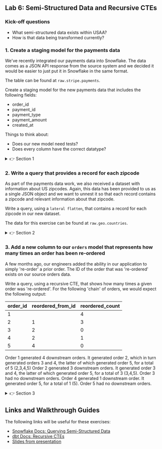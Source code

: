 ## Lab 6: Semi-Structured Data and Recursive CTEs

### Kick-off questions

* What semi-structured data exists within USAA?
* How is that data being transformed currently?

### 1. Create a staging model for the payments data

We've recently integrated our payments data into Snowflake. The data comes as a JSON API response from the source system and we decided it would be easier to just put it in Snowflake in the same format.

The table can be found at `raw.stripe.payments`.

Create a staging model for the new payments data that includes the following fields:
* order_id
* payment_id
* payment_type
* payment_amount
* created_at

Things to think about:
* Does our new model need tests?
* Does every column have the correct datatype?

<details>
  <summary>👉 Section 1</summary>

  (1) Add a new source for the Stripe data.

  (2) Create a new file `stg_stripe__payments.sql` in our `models/` directory.

  (3) Pull out the necessary columns from the JSON. Write a query around the following column definitions:
  ```sql
    json_data:order_id as order_id,
    json_data:id as payment_id,
    json_data:method as payment_type,
    json_data:amount::int / 100.0 as payment_amount,
    json_data:created_at::timestamp as created_at
  ```

  (4) Execute `dbt run -m stg_stripe__payments` to make sure everything is working correctly.

</details>

### 2. Write a query that provides a record for each zipcode

As part of the payments data work, we also received a dataset with information about US zipcodes. Again, this data has been provided to us as a single JSON object and we want to unnest it so that each record contains a zipcode and relevant information about that zipcode.

Write a query, using a `lateral flatten`, that contains a record for each zipcode in our new dataset.

The data for this exercise can be found at `raw.geo.countries`.

<details>
  <summary>👉 Section 2</summary>

  (1) In a new SQL query, inspect the format of the table by running `select * from raw.geo.countries`.

  (2) Let's 'unnest' the `states` array by adding a `lateral flatten` to the query:
  ```sql
    select
        country,
        s.value:state as state,
        s.value:zipcodes as zipcodes
    from raw.geo.countries
    left join lateral flatten (input => states) as s
  ```
  We now have a record for each state, which we can see has another array in it called `zipcodes`.

  (3) Let's 'unnest' the `zipcodes` array by adding another `lateral flatten`:
  ```sql
    select
        country,
        s.value:state as state,
        c.value:zipcode as zipcode,
        c.value:city as city
    from raw.geo.countries
    left join lateral flatten (input => states) as s
    left join lateral flatten (input => s.value:zipcodes) as c
  ```

  (4) It looks like some of our columns aren't coming through as the correct data type. Let's cast them to strings:
  ```sql
    select
        country,
        s.value:state::varchar as state,
        c.value:zipcode::varchar as zipcode,
        c.value:city::varchar as city
    from raw.geo.countries
    left join lateral flatten (input => states) as s
    left join lateral flatten (input => s.value:zipcodes) as c
  ```
  We should now have a complete query.

</details>

### 3. Add a new column to our `orders` model that represents how many times an order has been re-ordered

A few months ago, our engineers added the ability in our application to simply 're-order' a prior order. The ID of the order that was 're-ordered' exists on our source orders data.

Write a query, using a recursive CTE, that shows how many times a given order was 're-ordered'. For the following 'chain' of orders, we would expect the following output:

| order_id | reordered_from_id | reordered_count |
|----------|-------------------|-----------------|
| 1        |                   | 4               |
| 2        | 1                 | 3               |
| 3        | 2                 | 0               |
| 4        | 2                 | 1               |
| 5        | 4                 | 0               |

Order 1 generated 4 downstream orders. It generated order 2, which in turn generated orders 3 and 4, the latter of which generated order 5, for a total of 5 (2,3,4,5)
Order 2 generated 3 downstream orders. It generated order 3 and 4, the latter of which generated order 5, for a total of 3 (3,4,5).
Order 3 had no downstream orders.
Order 4 generated 1 downstream order. It generated order 5, for a total of 1 (5).
Order 5 had no downstream orders.

<details>
  <summary>👉 Section 3</summary>

  This one is quite complicated, so bear with me here. I'd highly suggest doing it as a group.

  (1) We need to first construct a query that tells us which orders came from an original order. We'll start our recursive CTE with something like this:
  ```sql
    select reordered_from_id as order_id, order_id as reorder_id
    from {{ ref('stg_ecomm__orders') }}
    where reordered_from_id is not null
  ```
  This gives us a column for wherer an order originated, and a column for the orders that it directly created.

  (2) The 'recursive' part of the CTE then needs to replace the second column with any orders that the initial re-order created. We then get something like:
  ```sql
    with recursive reorders as (

        select reordered_from_id as order_id, order_id as reorder_id
        from {{ ref('stg_ecomm__orders') }}
        where reordered_from_id is not null

        union all

        select reorders.order_id, orders.order_id as reorder_id
        from reorders
        left join {{ ref('stg_ecomm__orders') }} as orders
            on reorders.reorder_id = orders.reordered_from_id
        where orders.order_id is not null

    )

    select *
    from reorders
   ```
   We now have a table that has a record for every reorder that has been produced by an original order, even if that reorder was down the 'chain' of orders.

   (3) Finally, we simply need to group by the `order_id` and count how many orders were produced. Replace the final select statement with the following:
   ```sql
    select order_id, count(*) as count_reorders_generated
    from reorders
    group by 1
  ```
</details>

## Links and Walkthrough Guides

The following links will be useful for these exercises:

* [Snowflake Docs: Querying Semi-Structured Data](https://docs.snowflake.com/en/user-guide/querying-semistructured.html)
* [dbt Docs: Recursive CTEs](https://docs.snowflake.com/en/user-guide/queries-cte.html/)
* [Slides from presentation](https://docs.google.com/presentation/d/1yUOK956ZZe_XBUp-4NdWNTYoEQUUpipbwGTsyNWgcLQ/edit#slide=id.ga276914d86_0_5)
